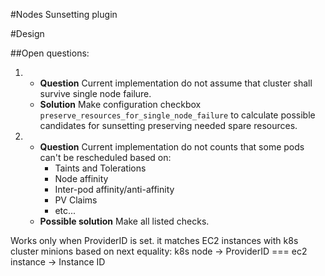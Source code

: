 #Nodes Sunsetting plugin

#Design 




##Open questions:
1. * **Question** Current implementation do not assume that cluster shall survive single node failure.  
	* **Solution** Make configuration checkbox ``preserve_resources_for_single_node_failure`` to calculate possible candidates for sunsetting preserving needed spare resources.
2. * **Question** Current implementation do not counts that some pods can't be rescheduled based on:  
		* Taints and Tolerations  
		* Node affinity  
		* Inter-pod affinity/anti-affinity  
		* PV Claims  
		* etc...  
   * **Possible solution** Make all listed checks. 


Works only when ProviderID is set.
it matches EC2 instances with k8s cluster minions based on next equality:
k8s node -> ProviderID === ec2 instance -> Instance ID